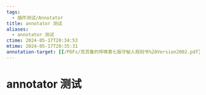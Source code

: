 ```yaml
---
tags:
  - 插件测试/Annotator
title: annotator 测试
aliases:
  - annotator 测试
ctime: 2024-05-17T20:34:53
mtime: 2024-05-17T20:35:31
annotation-target: [[/PDFs/克苏鲁的呼唤第七版守秘人规则书%20Version2002.pdf]]
---
```


# annotator 测试
